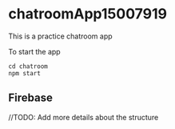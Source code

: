 # chatroomApp15007919
This is a practice chatroom app

To start the app 
```
cd chatroom
npm start
```

## Firebase

//TODO: Add more details about the structure